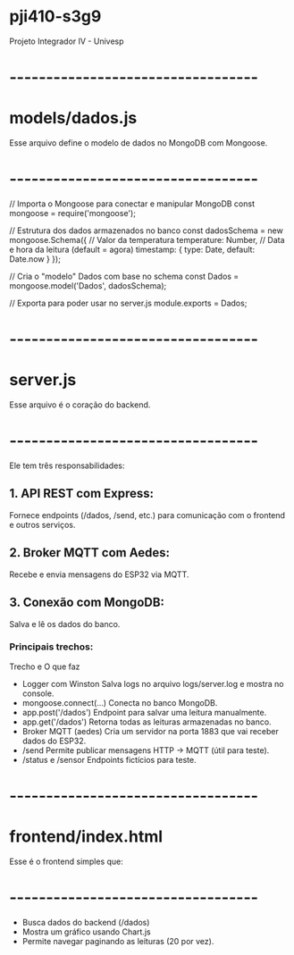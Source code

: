 # pji410-s3g9
Projeto Integrador IV - Univesp

# ----------------------------------
# models/dados.js
Esse arquivo define o modelo de dados no MongoDB com Mongoose.
# ----------------------------------
// Importa o Mongoose para conectar e manipular MongoDB
const mongoose = require('mongoose');

// Estrutura dos dados armazenados no banco
const dadosSchema = new mongoose.Schema({
    // Valor da temperatura
    temperature: Number,
    // Data e hora da leitura (default = agora)
    timestamp: { type: Date, default: Date.now }
});

// Cria o "modelo" Dados com base no schema
const Dados = mongoose.model('Dados', dadosSchema);

// Exporta para poder usar no server.js
module.exports = Dados;


# ----------------------------------
# server.js
Esse arquivo é o coração do backend.
# ----------------------------------

Ele tem três responsabilidades:
## 1. API REST com Express: 
Fornece endpoints (/dados, /send, etc.) para comunicação com o frontend e outros serviços.

## 2. Broker MQTT com Aedes:
Recebe e envia mensagens do ESP32 via MQTT.

## 3. Conexão com MongoDB:
Salva e lê os dados do banco.

### Principais trechos:
Trecho e O que faz
- Logger com Winston
  Salva logs no arquivo logs/server.log e mostra no console.
- mongoose.connect(...)
  Conecta no banco MongoDB.
- app.post('/dados')
  Endpoint para salvar uma leitura manualmente.
- app.get('/dados')
  Retorna todas as leituras armazenadas no banco.
- Broker MQTT (aedes)
  Cria um servidor na porta 1883 que vai receber dados do ESP32.
- /send
  Permite publicar mensagens HTTP → MQTT (útil para teste).
- /status e /sensor
  Endpoints fictícios para teste.


# ----------------------------------
# frontend/index.html
Esse é o frontend simples que:
# ----------------------------------

- Busca dados do backend (/dados)
- Mostra um gráfico usando Chart.js
- Permite navegar paginando as leituras (20 por vez).

